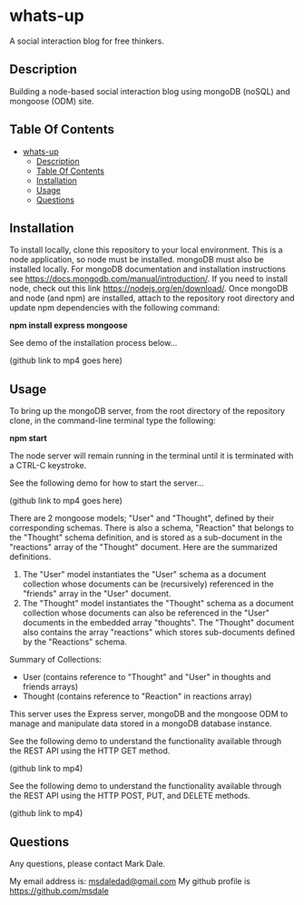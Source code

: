 # whats-up

A social interaction blog for free thinkers.

## Description

Building a node-based social interaction blog using mongoDB (noSQL) and mongoose (ODM) site.

## Table Of Contents

- [whats-up](#whats-up)
  - [Description](#description)
  - [Table Of Contents](#table-of-contents)
  - [Installation](#installation)
  - [Usage](#usage)
  - [Questions](#questions)

## Installation

To install locally, clone this repository to your local environment.  This is a node application, so node must be installed.  mongoDB must also be installed locally.  For mongoDB documentation and installation instructions see https://docs.mongodb.com/manual/introduction/.  If you need to install node, check out this link  https://nodejs.org/en/download/.  Once mongoDB and node (and npm) are installed, attach to the repository root directory and update npm dependencies with the following command:

**npm install express mongoose**  

See demo of the installation process below...  

(github link to mp4 goes here)  


## Usage
  
To bring up the mongoDB server, from the root directory of the repository clone, in the command-line terminal type the following:  
  
**npm start**  
  
The node server will remain running in the terminal until it is terminated with a CTRL-C keystroke.  
  
See the following demo for how to start the server...  
  
(github link to mp4 goes here)  
  
There are 2 mongoose models; "User" and "Thought", defined by their corresponding schemas. There is also a schema, "Reaction" that belongs to the "Thought" schema definition, and is stored as a sub-document in the "reactions" array of the "Thought" document. Here are the summarized definitions.
1. The "User" model instantiates the "User" schema as a document collection whose documents can be (recursively) referenced in the "friends" array in the "User" document. 
2. The "Thought" model instantiates the "Thought" schema as a document collection whose documents can also be referenced in the "User" documents in the embedded array "thoughts". The "Thought" document also contains the array "reactions" which stores sub-documents defined by the "Reactions" schema. 
   
Summary of Collections:  
* User (contains reference to "Thought" and "User" in thoughts and friends arrays)  
* Thought (contains reference to "Reaction" in reactions array)  
  
This server uses the Express server, mongoDB and the mongoose ODM to manage and manipulate data stored in a mongoDB database instance.

See the following demo to understand the functionality available through the REST API using the HTTP GET method.
  
(github link to mp4)  
  
See the following demo to understand the functionality available through the REST API using the HTTP POST, PUT, and DELETE methods.

(github link to mp4)


## Questions

Any questions, please contact Mark Dale.

My email address is: msdaledad@gmail.com
My github profile is https://github.com/msdale